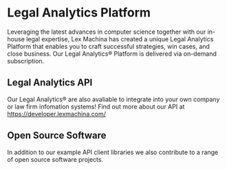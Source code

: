 # Legal Analytics Platform
Leveraging the latest advances in computer science together with our in-house legal expertise, Lex Machina has created a unique Legal Analytics Platform that enables you to craft successful strategies, win cases, and close business. 
Our Legal Analytics® Platform is delivered via on-demand subscription.

## Legal Analytics API
Our Legal Analytics® are also avaliable to integrate into your own company or law firm infomation systems! 
Find out more about our API at https://developer.lexmachina.com/

## Open Source Software
In addition to our example API client libraries we also contribute to a range of open source software projects.
